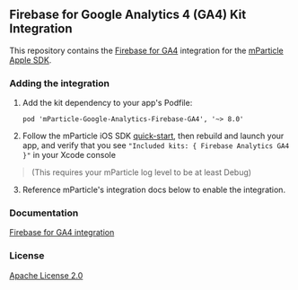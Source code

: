 ## Firebase for Google Analytics 4 (GA4) Kit Integration

This repository contains the [Firebase for GA4](https://firebase.google.com/docs/analytics/get-started?platform=ios)  integration for the [mParticle Apple SDK](https://github.com/mParticle/mparticle-apple-sdk).

### Adding the integration

1. Add the kit dependency to your app's Podfile:

    ```
    pod 'mParticle-Google-Analytics-Firebase-GA4', '~> 8.0'
    ```

2. Follow the mParticle iOS SDK [quick-start](https://github.com/mParticle/mparticle-apple-sdk), then rebuild and launch your app, and verify that you see `"Included kits: { Firebase Analytics GA4 }"` in your Xcode console 

> (This requires your mParticle log level to be at least Debug)

3. Reference mParticle's integration docs below to enable the integration.

### Documentation

[Firebase for GA4 integration](http://docs.mparticle.com/integrations/google-analytics-4/event/)

### License

[Apache License 2.0](http://www.apache.org/licenses/LICENSE-2.0)